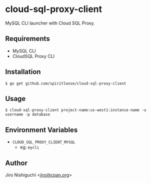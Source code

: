 # cloud-sql-proxy-client

MySQL CLI launcher with Cloud SQL Proxy.

## Requirements

* MySQL CLI
* CloudSQL Proxy CLI

## Installation

```
$ go get github.com/spiritloose/cloud-sql-proxy-client
```

## Usage

```
$ cloud-sql-proxy-client project-name:us-west1:instance-name -u username -p database
```

## Environment Variables

* `CLOUD_SQL_PROXY_CLIENT_MYSQL`
  * eg: `mycli`

## Author

Jiro Nishiguchi <<jiro@cpan.org>>
